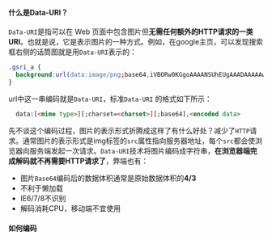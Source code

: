 #### 什么是Data-URI？

`DaTa-URI`是指可以在 Web 页面中包含图片但**无需任何额外的HTTP请求的一类URI**。也就是说，它是表示图片的一种方式。例如，在google主页，可以发现搜索框右侧的话筒图就是用`Data-URI`表示的：
```css
.gsri_a {
  background:url(data:image/png;base64,iVBORw0KGgoAAAANSUhEUgAAADAAAAAwCAYAAABXAvmHAAACrElEQ…2iTnbwNT+gBX54H+IaXAtxJzE3ycSAFqSAFJACUkAikXD+AHj5/wx2o5osAAAAAElFTkSuQmCC) no-repeat -3px 0;
}
```
url中这一串编码就是`Data-URI`，标准`Data-URI` 的格式如下所示：
```html
  data:[<mime type>][;charset=<charset>][;base64],<encoded data>
```

先不谈这个编码过程，图片的表示形式折腾成这样了有什么好处？减少了`HTTP`请求。通常图片的表示形式是img标签的`src`属性指向服务器地址，每个`src`都会使浏览器向服务端发起一次请求。`Data-URI`技术将图片编码成字符串，**在浏览器端完成解码就不再需要HTTP请求了**，弊端也有：

- 图片`Base64`编码后的数据体积通常是原始数据体积的**4/3**
- 不利于懒加载
- IE6/7/8不识别
- 解码消耗CPU，移动端不宜使用

#### 如何编码
